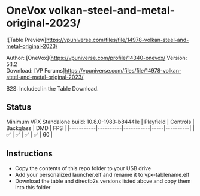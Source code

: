 # OneVox volkan-steel-and-metal-original-2023/

![Table Preview]https://vpuniverse.com/files/file/14978-volkan-steel-and-metal-original-2023/

Author: [OneVox](https://vpuniverse.com/profile/14340-onevox/
Version: 5.1.2  
Download: [VP Forums]https://vpuniverse.com/files/file/14978-volkan-steel-and-metal-original-2023/

B2S: Included in the Table Download.

## Status 

Minimum VPX Standalone build: 10.8.0-1983-b84441e
| Playfield | Controls | Backglass | DMD | FPS | 
|-----------|----------|-----------|-----|----------|
| :white_check_mark: | :white_check_mark: | :white_check_mark: | :white_check_mark: | 60 |

## Instructions

- Copy the contents of this repo folder to your USB drive
- Add your personalized launcher.elf and rename it to vpx-tablename.elf
- Download the table and directb2s versions listed above and copy them into this folder
